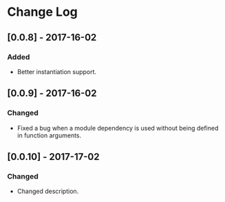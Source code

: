 # Change Log

## [0.0.8] - 2017-16-02
### Added
- Better instantiation support.

## [0.0.9] - 2017-16-02
### Changed
- Fixed a bug when a module dependency is used without being defined in function arguments.

## [0.0.10] - 2017-17-02
### Changed
- Changed description.